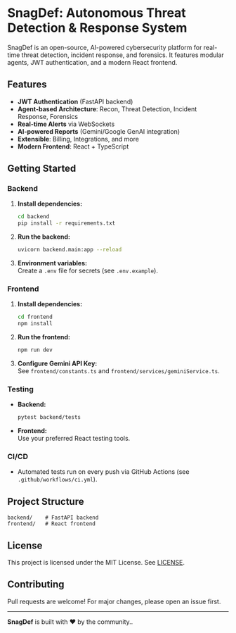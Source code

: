 # SnagDef: Autonomous Threat Detection & Response System

SnagDef is an open-source, AI-powered cybersecurity platform for real-time threat detection, incident response, and forensics. It features modular agents, JWT authentication, and a modern React frontend.

## Features

- **JWT Authentication** (FastAPI backend)
- **Agent-based Architecture**: Recon, Threat Detection, Incident Response, Forensics
- **Real-time Alerts** via WebSockets
- **AI-powered Reports** (Gemini/Google GenAI integration)
- **Extensible**: Billing, Integrations, and more
- **Modern Frontend**: React + TypeScript

## Getting Started

### Backend

1. **Install dependencies:**
    ```bash
    cd backend
    pip install -r requirements.txt
    ```

2. **Run the backend:**
    ```bash
    uvicorn backend.main:app --reload
    ```

3. **Environment variables:**  
   Create a `.env` file for secrets (see `.env.example`).

### Frontend

1. **Install dependencies:**
    ```bash
    cd frontend
    npm install
    ```

2. **Run the frontend:**
    ```bash
    npm run dev
    ```

3. **Configure Gemini API Key:**  
   See `frontend/constants.ts` and `frontend/services/geminiService.ts`.

### Testing

- **Backend:**  
  ```bash
  pytest backend/tests
  ```

- **Frontend:**  
  Use your preferred React testing tools.

### CI/CD

- Automated tests run on every push via GitHub Actions (see `.github/workflows/ci.yml`).

## Project Structure

```
backend/    # FastAPI backend
frontend/   # React frontend
```

## License

This project is licensed under the MIT License. See [LICENSE](LICENSE).

## Contributing

Pull requests are welcome! For major changes, please open an issue first.

---

**SnagDef** is built with ❤️ by the community..